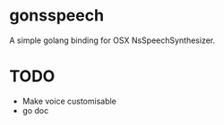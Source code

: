 ﻿# gonsspeech

A simple golang binding for OSX NsSpeechSynthesizer.

# TODO

- Make voice customisable
- go doc
